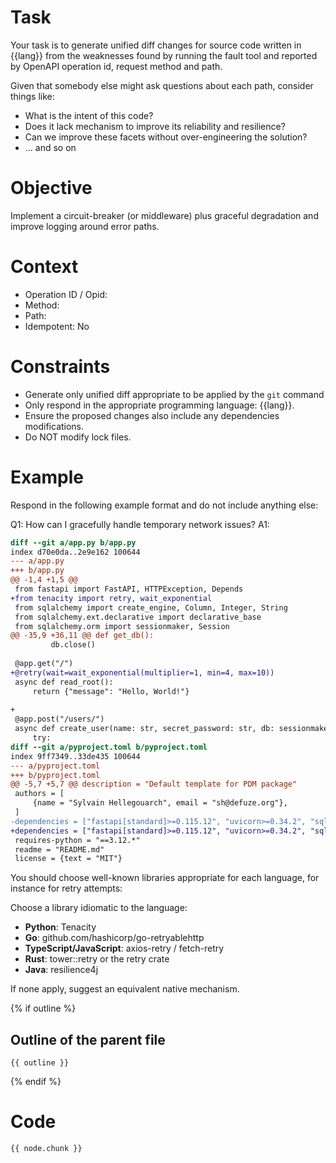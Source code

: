 # Task

Your task is to generate unified diff changes for source code written in {{lang}}
from the weaknesses found by running the fault tool and reported by OpenAPI
operation id, request method and path.

Given that somebody else might ask questions about each path, consider things like:

- What is the intent of this code?
- Does it lack mechanism to improve its reliability and resilience?
- Can we improve these facets without over-engineering the solution?
- ... and so on

# Objective

Implement a circuit-breaker (or middleware) plus graceful degradation and
improve logging around error paths.

# Context

- Operation ID / Opid:
- Method:
- Path:
- Idempotent: No

# Constraints

- Generate only unified diff appropriate to be applied by the `git` command
- Only respond in the appropriate programming language: {{lang}}.
- Ensure the proposed changes also include any dependencies modifications.
- Do NOT modify lock files.

# Example

Respond in the following example format and do not include anything else:

Q1: How can I gracefully handle temporary network issues?
A1:

```diff
diff --git a/app.py b/app.py
index d70e0da..2e9e162 100644
--- a/app.py
+++ b/app.py
@@ -1,4 +1,5 @@
 from fastapi import FastAPI, HTTPException, Depends
+from tenacity import retry, wait_exponential
 from sqlalchemy import create_engine, Column, Integer, String
 from sqlalchemy.ext.declarative import declarative_base
 from sqlalchemy.orm import sessionmaker, Session
@@ -35,9 +36,11 @@ def get_db():
         db.close()
 
 @app.get("/")
+@retry(wait=wait_exponential(multiplier=1, min=4, max=10))
 async def read_root():
     return {"message": "Hello, World!"}
 
+
 @app.post("/users/")
 async def create_user(name: str, secret_password: str, db: sessionmaker[Session] = Depends(get_db)):
     try:
diff --git a/pyproject.toml b/pyproject.toml
index 9ff7349..33de435 100644
--- a/pyproject.toml
+++ b/pyproject.toml
@@ -5,7 +5,7 @@ description = "Default template for PDM package"
 authors = [
     {name = "Sylvain Hellegouarch", email = "sh@defuze.org"},
 ]
-dependencies = ["fastapi[standard]>=0.115.12", "uvicorn>=0.34.2", "sqlalchemy>=2.0.40"]
+dependencies = ["fastapi[standard]>=0.115.12", "uvicorn>=0.34.2", "sqlalchemy>=2.0.40", "tenacity>=9.1.2"]
 requires-python = "==3.12.*"
 readme = "README.md"
 license = {text = "MIT"}
```

You should choose well-known libraries appropriate for each language, for
instance for retry attempts:

Choose a library idiomatic to the language:

- **Python**: Tenacity
- **Go**: github.com/hashicorp/go-retryablehttp
- **TypeScript/JavaScript**: axios-retry / fetch-retry
- **Rust**: tower::retry or the retry crate
- **Java**: resilience4j

If none apply, suggest an equivalent native mechanism.

{% if outline %}

## Outline of the parent file

```
{{ outline }}
```

{% endif %}

# Code

```
{{ node.chunk }}
```

